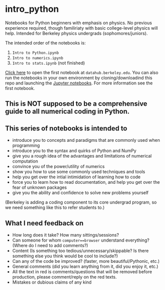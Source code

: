 # intro_python
Notebooks for Python beginners with emphasis on physics. No previous experience required, though familiriaty with basic college-level physics will help. 
Intended for Berkeley physics undergrads (sophomores/juniors).

The intended order of the notebooks is:
1. `Intro to Python.ipynb`
2. `Intro to numerics.ipynb`
3. `Intro to stats.ipynb` (not finished)

[Click here](http://datahub.berkeley.edu/user-redirect/interact?account=avirukt&repo=intro_python&branch=master&path=Intro%20to%20Python.ipynb
) to open the first notebook at `datahub.berkeley.edu`. You can also run the notebooks in your own environment by cloning/downloadind this repo and launching the [Jupyter notebooks](https://jupyter-notebook-beginner-guide.readthedocs.io/en/latest/). For more information see the first notebook.

## This is NOT supposed to be a comprehensive guide to all numerical coding in Python. 
## This series of notebooks is intended to
- introduce you to concepts and paradigms that are commonly used when programming
- introduce you to the syntax and quirks of Python and NumPy
- give you a rough idea of the advantages and limitations of numerical computation
- convince you of the power/utility of numerics
- show you how to use some commonly used techniques and tools
- help you get over the intial intimidation of learning how to code
- force you to learn how to read documentation, and help you get over the fear of unknown packages
- give you the ability and confidence to solve new problems yourself

(Berkeley is adding a coding component to its core undergrad program, so we need something like this to refer students to.)

## What I need feedback on
- How long does it take? How many sittings/sessions?
- Can someone for whom `computer==browser` understand everything? (Where do I need to add comments?)
- Content (Is something too tedious/unnecessary/skippable? Is there something else you think would be cool to include?)
- Can any of the code be improved? (faster, more beautiful/Pythonic, etc.)
- General comments (did you learn anything from it, did you enjoy it, etc.)
- All the text in red is comments/questions that will be removed before production, please comment/reply on the red texts.
- Mistakes or dubious claims of any kind
